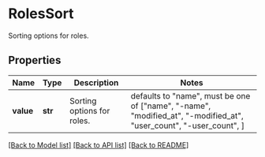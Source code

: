 # RolesSort

Sorting options for roles.
## Properties
Name | Type | Description | Notes
------------ | ------------- | ------------- | -------------
**value** | **str** | Sorting options for roles. | defaults to "name",  must be one of ["name", "-name", "modified_at", "-modified_at", "user_count", "-user_count", ]

[[Back to Model list]](README.md#documentation-for-models) [[Back to API list]](README.md#documentation-for-api-endpoints) [[Back to README]](README.md)


